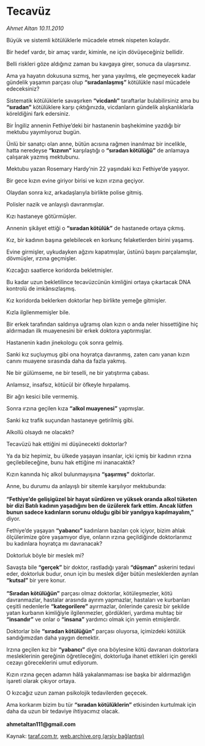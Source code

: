 # Tecavüz

*Ahmet Altan 10.11.2010*

<div class="yazi"><p>Büyük ve sistemli kötülüklerle mücadele etmek nispeten kolaydır.</p>
<p>Bir hedef vardır, bir amaç vardır, kiminle, ne için dövüşeceğiniz bellidir.</p>
<p>Belli riskleri göze aldığınız zaman bu kavgaya girer, sonuca da ulaşırsınız.</p>
<p>Ama ya hayatın dokusuna sızmış, her yana yayılmış, ele geçmeyecek kadar gündelik yaşamın parçası olup <b>“sıradanlaşmış”</b> kötülükle nasıl mücadele edeceksiniz?</p>
<p>Sistematik kötülüklerle savaşırken <b>“vicdanlı”</b> taraftarlar bulabilirsiniz ama bu <b>“sıradan”</b> kötülüklere karşı çıktığınızda, vicdanların gündelik alışkanlıklarla köreldiğini fark edersiniz.</p>
<p>Bir İngiliz annenin Fethiye’deki bir hastanenin başhekimine yazdığı bir mektubu yayımlıyoruz bugün.</p>
<p>Ünlü bir sanatçı olan anne, bütün acısına rağmen inanılmaz bir incelikle, hatta neredeyse <b>“kızının”</b> karşılaştığı o <b>“sıradan kötülüğü”</b> de anlamaya çalışarak yazmış mektubunu.</p>
<p>Mektubu yazan Rosemary Hardy’nin 22 yaşındaki kızı Fethiye’de yaşıyor.</p>
<p>Bir gece kızın evine giriyor birisi ve kızın ırzına geçiyor.</p>
<p>Olaydan sonra kız, arkadaşlarıyla birlikte polise gitmiş.</p>
<p>Polisler nazik ve anlayışlı davranmışlar.</p>
<p>Kızı hastaneye götürmüşler.</p>
<p>Annenin şikâyet ettiği o <b>“sıradan kötülük”</b> de hastanede ortaya çıkmış.</p>
<p>Kız, bir kadının başına gelebilecek en korkunç felaketlerden birini yaşamış.</p>
<p>Evine girmişler, uykudayken ağzını kapatmışlar, üstünü başını parçalamışlar, dövmüşler, ırzına geçmişler.</p>
<p>Kızcağızı saatlerce koridorda bekletmişler.</p>
<p>Bu kadar uzun bekletilince tecavüzcünün kimliğini ortaya çıkartacak DNA kontrolü de imkânsızlaşmış.</p>
<p>Kız koridorda beklerken doktorlar hep birlikte yemeğe gitmişler.</p>
<p>Kızla ilgilenmemişler bile.</p>
<p>Bir erkek tarafından saldırıya uğramış olan kızın o anda neler hissettiğine hiç aldırmadan ilk muayenesini bir erkek doktora yaptırmışlar.</p>
<p>Hastanenin kadın jinekologu çok sonra gelmiş.</p>
<p>Sanki kız suçluymuş gibi ona hoyratça davranmış, zaten canı yanan kızın canını muayene sırasında daha da fazla yakmış.</p>
<p>Ne bir gülümseme, ne bir teselli, ne bir yatıştırma çabası.</p>
<p>Anlamsız, insafsız, kötücül bir öfkeyle hırpalamış.</p>
<p>Bir ağrı kesici bile vermemiş.</p>
<p>Sonra ırzına geçilen kıza <b>“alkol muayenesi”</b> yapmışlar.</p>
<p>Sanki kız trafik suçundan hastaneye getirilmiş gibi.</p>
<p>Alkollü olsaydı ne olacaktı?</p>
<p>Tecavüzü hak ettiğini mi düşünecekti doktorlar?</p>
<p>Ya da biz hepimiz, bu ülkede yaşayan insanlar, içki içmiş bir kadının ırzına geçilebileceğine, bunu hak ettiğine mi inanacaktık?</p>
<p>Kızın kanında hiç alkol bulunmayışına <b>“şaşırmış”</b> doktorlar.</p>
<p>Anne, bu durumu da anlayışlı bir sitemle karşılıyor mektubunda:<br/><br/><b>“Fethiye’de gelişigüzel bir hayat sürdüren ve yüksek oranda alkol tüketen bir dizi Batılı kadının yaşadığını ben de üzülerek fark ettim. Ancak lütfen bunun sadece kadınların sorunu olduğu gibi bir yanılgıya kapılmayalım,”</b> diyor.</p>
<p>Fethiye’de yaşayan <b>“yabancı”</b> kadınların bazıları çok içiyor, bizim ahlak ölçülerimize göre yaşamıyor diye, onların ırzına geçildiğinde doktorlarımız bu kadınlara hoyratça mı davranacak?</p>
<p>Doktorluk böyle bir meslek mi?</p>
<p>Savaşta bile <b>“gerçek”</b> bir doktor, rastladığı yaralı <b>“düşman”</b> askerini tedavi eder, doktorluk budur, onun için bu meslek diğer bütün mesleklerden ayrılan <b>“kutsal”</b> bir yere konur.<br/><br/><b>“Sıradan kötülüğün”</b> parçası olmaz doktorlar, kötüleşmezler, kötü davranmazlar, hastalar arasında ayırım yapmazlar, hastaları ve kurbanları çeşitli nedenlerle <b>“kategorilere”</b> ayırmazlar, önlerinde çaresiz bir şekilde yatan kurbanın kimliğiyle ilgilenmezler, gördükleri, yardıma muhtaç bir <b>“insandır”</b> ve onlar o <b>“insana”</b> yardımcı olmak için yemin etmişlerdir.</p>
<p>Doktorlar bile <b>“sıradan kötülüğün”</b> parçası oluyorsa, içimizdeki kötülük sandığımızdan daha yaygın demektir.</p>
<p>Irzına geçilen kız bir <b>“yabancı”</b> diye ona böylesine kötü davranan doktorlara mesleklerinin gereğinin öğretileceğini, doktorluğa ihanet ettikleri için gerekli cezayı göreceklerini umut ediyorum.</p>
<p>Kızın ırzına geçen adamın hâlâ yakalanmaması ise başka bir aldırmazlığın işareti olarak çıkıyor ortaya.</p>
<p>O kızcağız uzun zaman psikolojik tedavilerden geçecek.</p>
<p>Ama korkarım bizim bu tür <b>“sıradan kötülüklerin”</b> etkisinden kurtulmak için daha da uzun bir tedaviye ihtiyacımız olacak.<br/><br/><b>ahmetaltan111@gmail.com </b></p></div>

Kaynak: [taraf.com.tr](http://www.taraf.com.tr:80/ahmet-altan/makale-tecavuz.htm), [web.archive.org (arşiv bağlantısı)](http://web.archive.org/web/20101113054333/http://www.taraf.com.tr:80/ahmet-altan/makale-tecavuz.htm)
